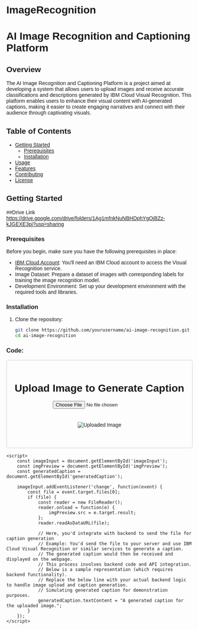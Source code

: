 # ImageRecognition
# AI Image Recognition and Captioning Platform

## Overview

The AI Image Recognition and Captioning Platform is a project aimed at developing a system that allows users to upload images and receive accurate classifications and descriptions generated by IBM Cloud Visual Recognition. This platform enables users to enhance their visual content with AI-generated captions, making it easier to create engaging narratives and connect with their audience through captivating visuals.

## Table of Contents

- [Getting Started](#getting-started)
  - [Prerequisites](#prerequisites)
  - [Installation](#installation)
- [Usage](#usage)
- [Features](#features)
- [Contributing](#contributing)
- [License](#license)

## Getting Started
##Drive Link
https://drive.google.com/drive/folders/1Ag1mfnkNuNBHDphYgOjBZz-kJGEXE3pj?usp=sharing
### Prerequisites

Before you begin, make sure you have the following prerequisites in place:

- [IBM Cloud Account](https://cloud.ibm.com/): You'll need an IBM Cloud account to access the Visual Recognition service.
- Image Dataset: Prepare a dataset of images with corresponding labels for training the image recognition model.
- Development Environment: Set up your development environment with the required tools and libraries.

### Installation

1. Clone the repository:

   ```bash
   git clone https://github.com/yourusername/ai-image-recognition.git
   cd ai-image-recognition

### Code:
<!DOCTYPE html>
<html>
<head>
    <title>Image to Caption</title>
    <style>
        /* Basic styling for demonstration purposes */
        body {
            font-family: Arial, sans-serif;
            margin: 20px;
        }
        .container {
            max-width: 600px;
            margin: 0 auto;
            padding: 20px;
            border: 1px solid #ccc;
            border-radius: 5px;
            text-align: center;
        }
        #imgPreview {
            max-width: 100%;
            margin: 20px 0;
        }
    </style>
</head>
<body>
    <div class="container">
        <h1>Upload Image to Generate Caption</h1>
        <input type="file" id="imageInput" accept="image/*">
        <br><br>
        <img id="imgPreview" src="#" alt="Uploaded Image">
        <p id="generatedCaption"></p>
    </div>

    <script>
        const imageInput = document.getElementById('imageInput');
        const imgPreview = document.getElementById('imgPreview');
        const generatedCaption = document.getElementById('generatedCaption');

        imageInput.addEventListener('change', function(event) {
            const file = event.target.files[0];
            if (file) {
                const reader = new FileReader();
                reader.onload = function(e) {
                    imgPreview.src = e.target.result;
                };
                reader.readAsDataURL(file);

                // Here, you'd integrate with backend to send the file for caption generation
                // Example: You'd send the file to your server and use IBM Cloud Visual Recognition or similar services to generate a caption.
                // The generated caption would then be received and displayed on the webpage.
                // This process involves backend code and API integration.
                // Below is a sample representation (which requires backend functionality).
                // Replace the below line with your actual backend logic to handle image upload and caption generation.
                // Simulating generated caption for demonstration purposes.
                generatedCaption.textContent = "A generated caption for the uploaded image.";
            }
        });
    </script>
</body>
</html>
